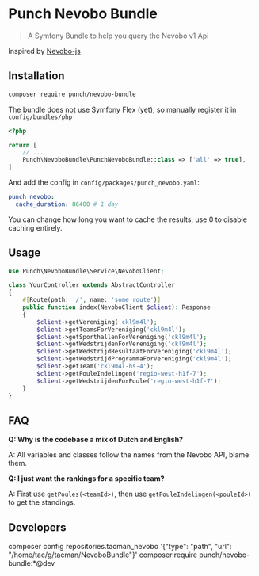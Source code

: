 # Punch Nevobo Bundle

> A Symfony Bundle to help you query the Nevobo v1 Api

Inspired by [Nevobo-js](https://www.npmjs.com/package/nevobo-js)

## Installation

```bash
composer require punch/nevobo-bundle
```

The bundle does not use Symfony Flex (yet), so manually register it in `config/bundles/php`

```php
<?php

return [
    // ...
    Punch\NevoboBundle\PunchNevoboBundle::class => ['all' => true],
]
```

And add the config in `config/packages/punch_nevobo.yaml`:

```yaml
punch_nevobo:
  cache_duration: 86400 # 1 day
```

You can change how long you want to cache the results, use 0 to disable caching entirely.

## Usage

```php
use Punch\NevoboBundle\Service\NevoboClient;

class YourController extends AbstractController
{
    #[Route(path: '/', name: 'some_route')]
    public function index(NevoboClient $client): Response
    {
        $client->getVereniging('ckl9m4l');
        $client->getTeamsForVereniging('ckl9m4l');
        $client->getSporthallenForVereniging('ckl9m4l');
        $client->getWedstrijdenForVereniging('ckl9m4l');
        $client->getWedstrijdResultaatForVereniging('ckl9m4l');
        $client->getWedstrijdProgrammaForVereniging('ckl9m4l');    
        $client->getTeam('ckl9m4l-hs-4');
        $client->getPouleIndelingen('regio-west-h1f-7');
        $client->getWedstrijdenForPoule('regio-west-h1f-7');
    }
}
```

## FAQ

**Q: Why is the codebase a mix of Dutch and English?**

A: All variables and classes follow the names from the Nevobo API, blame them.

**Q: I just want the rankings for a specific team?**

A: First use `getPoules(<teamId>)`, then use `getPouleIndelingen(<pouleId>)` to get the standings.

## Developers

composer config repositories.tacman_nevobo '{"type": "path", "url": "/home/tac/g/tacman/NevoboBundle"}'
composer require punch/nevobo-bundle:*@dev
